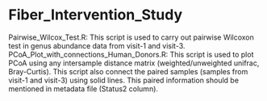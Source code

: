 # Fiber_Intervention_Study
Pairwise_Wilcox_Test.R: This script is used to carry out pairwise Wilcoxon test in genus abundance data from visit-1 and visit-3.
PCoA_Plot_with_connections_Human_Donors.R: This script is used to plot PCoA using any intersample distance matrix (weighted/unweighted unifrac, Bray-Curtis). This script also connect the paired samples (samples from visit-1 and visit-3) using solid lines. This paired information should be mentioned in metadata file (Status2 column).
